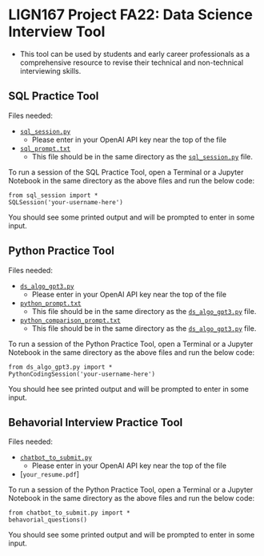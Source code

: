 # LIGN167 Project FA22: Data Science Interview Tool
- This tool can be used by students and early career professionals as a comprehensive resource to revise their technical and non-technical interviewing skills.

## SQL Practice Tool
Files needed:
- [`sql_session.py`](https://github.com/apatankar22/LIGN167_Project/blob/main/sql_session.py)
  - Please enter in your OpenAI API key near the top of the file
- [`sql_prompt.txt`](https://github.com/apatankar22/LIGN167_Project/blob/main/sql_prompt.txt)
  - This file should be in the same directory as the [`sql_session.py`](https://github.com/apatankar22/LIGN167_Project/blob/main/sql_session.py) file.

To run a session of the SQL Practice Tool, open a Terminal or a Jupyter Notebook in the same directory as the above files and run the below code:
```
from sql_session import *
SQLSession('your-username-here')
```
You should see some printed output and will be prompted to enter in some input. 
  
## Python Practice Tool
Files needed:
- [`ds_algo_gpt3.py`](https://github.com/apatankar22/LIGN167_Project/blob/main/ds_algo_gpt3.py)
  - Please enter in your OpenAI API key near the top of the file
- [`python_prompt.txt`](https://github.com/apatankar22/LIGN167_Project/blob/main/python_prompt.txt)
  - This file should be in the same directory as the [`ds_algo_gpt3.py`](https://github.com/apatankar22/LIGN167_Project/blob/main/ds_algo_gpt3.py) file.
- [`python_comparison_prompt.txt`](https://github.com/apatankar22/LIGN167_Project/blob/main/python_comparison_prompt.txt)
  - This file should be in the same directory as the [`ds_algo_gpt3.py`](https://github.com/apatankar22/LIGN167_Project/blob/main/ds_algo_gpt3.py) file.

To run a session of the Python Practice Tool, open a Terminal or a Jupyter Notebook in the same directory as the above files and run the below code:
```
from ds_algo_gpt3.py import *
PythonCodingSession('your-username-here')
```
You should hee see printed output and will be prompted to enter in some input. 

## Behavorial Interview Practice Tool
Files needed:
- [`chatbot_to_submit.py`](https://github.com/apatankar22/LIGN167_Project/blob/main/ds_algo_gpt3.py)
  - Please enter in your OpenAI API key near the top of the file
- [`your_resume.pdf`]

To run a session of the Python Practice Tool, open a Terminal or a Jupyter Notebook in the same directory as the above files and run the below code:
```
from chatbot_to_submit.py import *
behavorial_questions()
```
You should see some printed output and will be prompted to enter in some input. 
